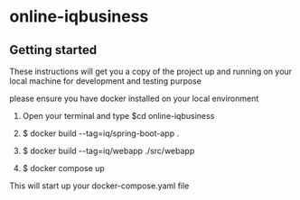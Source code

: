# online-iqbusiness
## Getting started

These instructions will get you a copy of the project up and running on your local machine for development and testing purpose

please ensure you have docker installed on your local environment

1. Open your terminal and type $cd online-iqbusiness

2. $ docker build --tag=iq/spring-boot-app . 

3. $ docker build --tag=iq/webapp ./src/webapp

4. $ docker compose up 

This will start up your docker-compose.yaml file
